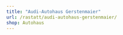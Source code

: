 ```yaml
---
title: "Audi-Autohaus Gerstenmaier"
url: /rastatt/audi-autohaus-gerstenmaier/
shop: Autohaus
---
```

